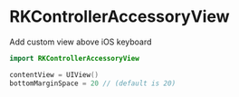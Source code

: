 # RKControllerAccessoryView

Add custom view above iOS keyboard

```swift
import RKControllerAccessoryView

contentView = UIView()
bottomMarginSpace = 20 // (default is 20)
```
